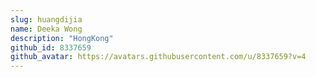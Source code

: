 ```yaml
---
slug: huangdijia
name: Deeka Wong
description: "HongKong"
github_id: 8337659
github_avatar: https://avatars.githubusercontent.com/u/8337659?v=4
---
```


